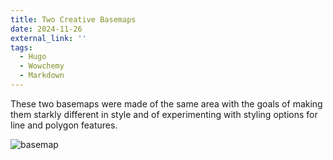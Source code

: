 ```yaml
---
title: Two Creative Basemaps
date: 2024-11-26
external_link: ''
tags:
  - Hugo
  - Wowchemy
  - Markdown
---
```


These two basemaps were made of the same area with the goals of making them starkly different in style and of experimenting with styling options for line and polygon features.

![basemap](/workspaces/mwoodburn/assets/media/otherbase.png)

<!--more-->
